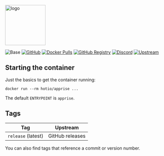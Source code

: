 [<img src="https://hotio.dev/img/apprise.png" alt="logo" height="130" width="130">](https://github.com/caronc/apprise)

![Base](https://img.shields.io/badge/base-alpine-blue)
[![GitHub](https://img.shields.io/badge/source-github-lightgrey)](https://github.com/hotio/docker-apprise)
[![Docker Pulls](https://img.shields.io/docker/pulls/hotio/apprise)](https://hub.docker.com/r/hotio/apprise)
[![GitHub Registry](https://img.shields.io/badge/registry-ghcr.io-blue)](https://github.com/users/hotio/packages/container/package/apprise)
[![Discord](https://img.shields.io/discord/610068305893523457?color=738ad6&label=discord&logo=discord&logoColor=white)](https://discord.gg/3SnkuKp)
[![Upstream](https://img.shields.io/badge/upstream-project-yellow)](https://github.com/caronc/apprise)

## Starting the container

Just the basics to get the container running:

```shell
docker run --rm hotio/apprise ...
```

The default `ENTRYPOINT` is `apprise`.

## Tags

| Tag                | Upstream        |
| -------------------|-----------------|
| `release` (latest) | GitHub releases |

You can also find tags that reference a commit or version number.
